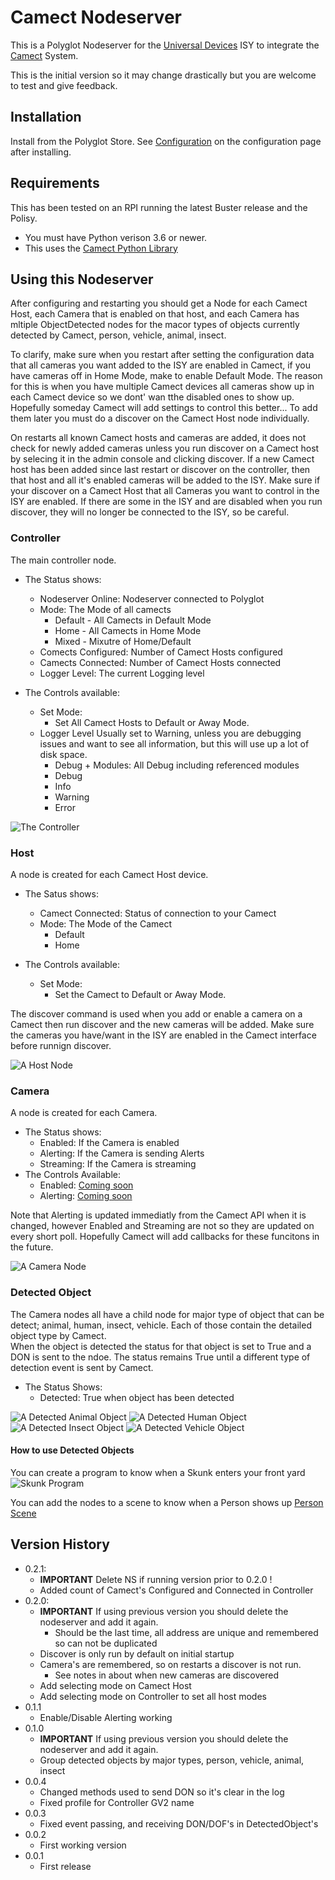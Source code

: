 # Camect Nodeserver

This is a Polyglot Nodeserver for the [Universal Devices](https://www.universal-devices.com/) ISY to integrate the [Camect](http://camect.com) System.

This is the initial version so it may change drastically but you are welcome to test and give feedback.

## Installation

Install from the Polyglot Store.  See [Configuration](POLYGLOT_CONFIG.md) on the configuration page after installing.

## Requirements

This has been tested on an RPI running the latest Buster release and the Polisy.  

- You must have Python verison 3.6 or newer.
- This uses the [Camect Python Library](https://github.com/camect/camect-py)

## Using this Nodeserver

After configuring and restarting you should get a Node for each Camect Host, each Camera that is enabled on that host, and each Camera has mltiple ObjectDetected nodes for the macor types of objects currently detected by Camect, person, vehicle, animal, insect. 

To clarify, make sure when you restart after setting the configuration data that all cameras you want added to the ISY are enabled in Camect, if you have cameras off in Home Mode, make to enable Default Mode.  The reason for this is when you have multiple Camect devices all cameras show up in each Camect device so we dont' wan tthe disabled ones to show up.  Hopefully someday Camect will add settings to control this better...  To add them later you must do a discover on the Camect Host node individually.

On restarts all known Camect hosts and cameras are added, it does not check for newly added cameras unless you run discover on a Camect host by selecing it in the admin console and clicking discover.  If a new Camect host has been added since last restart or discover on the controller, then that host and all it's enabled cameras will be added to the ISY.  Make sure if your discover on a Camect Host that all Cameras you want to control in the ISY are enabled.  If there are some in the ISY and are disabled when you run discover, they will no longer be connected to the ISY, so be careful.

### Controller

The main controller node.

- The Status shows:
  - Nodeserver Online: Nodeserver connected to Polyglot
  - Mode: The Mode of all camects
    - Default - All Camects in Default Mode
    - Home - All Camects in Home Mode
    - Mixed - Mixutre of Home/Default
  - Comects Configured: Number of Camect Hosts configured
  - Camects Connected: Number of Camect Hosts connected
  - Logger Level: The current Logging level

- The Controls available:
  - Set Mode:
    - Set All Camect Hosts to Default or Away Mode.
  - Logger Level
      Usually set to Warning, unless you are debugging issues and want to see all information, but this will use up a lot of disk space.
    - Debug + Modules: All Debug including referenced modules
    - Debug
    - Info
    - Warning
    - Error

![The Controller](pics/Controller.png)

### Host

A node is created for each Camect Host device.

- The Satus shows:
  - Camect Connected: Status of connection to your Camect
  - Mode: The Mode of the Camect
    - Default
    - Home

- The Controls available:
  - Set Mode:
    - Set the Camect to Default or Away Mode.

The discover command is used when you add or enable a camera on a Camect then run discover and the new cameras will be added.  Make sure the cameras you have/want in the ISY are enabled in the Camect interface before runnign discover.

![A Host Node](pics/Host.png)

### Camera

A node is created for each Camera.

- The Status shows:
  - Enabled: If the Camera is enabled
  - Alerting: If the Camera is sending Alerts
  - Streaming: If the Camera is streaming
- The Controls Available:
  - Enabled: [Coming soon](https://github.com/jimboca/udi-poly-Camect/issues/1)
  - Alerting: [Coming soon](https://github.com/jimboca/udi-poly-Camect/issues/2)

Note that Alerting is updated immediatly from the Camect API when it is changed, however Enabled and Streaming are not so they are updated on every short poll.  Hopefully Camect will add callbacks for these funcitons in the future.

![A Camera Node](pics/OutFrontDoor.png)

### Detected Object

The Camera nodes all have a child node for major type of object that can be detect; animal, human, insect, vehicle.  Each of those contain the detailed object type by Camect.  
When the object is detected the status for that object is set to True and a DON is sent to the ndoe.  The status remains True until a different type of detection event is sent by Camect.

- The Status Shows:
  - Detected: True when object has been detected

![A Detected Animal Object](pics/OutFrontDoor_animal.png)
![A Detected Human Object](pics/OutFrontDoor_human.png)
![A Detected Insect Object](pics/OutFrontDoor_insect.png)
![A Detected Vehicle Object](pics/OutFrontDoor_vehicle.png)

#### How to use Detected Objects

You can create a program to know when a Skunk enters your front yard ![Skunk Program](pics/ProgramSkunk.png)

You can add the nodes to a scene to know when a Person shows up [Person Scene](pics/ScenePerson.png)

## Version History

- 0.2.1:
  - __IMPORTANT__ Delete NS if running version prior to 0.2.0 !
  - Added count of Camect's Configured and Connected in Controller
- 0.2.0:
  - __IMPORTANT__ If using previous version you should delete the nodeserver and add it again.
    - Should be the last time, all address are unique and remembered so can not be duplicated
  - Discover is only run by default on initial startup
  - Camera's are remembered, so on restarts a discover is not run.
    - See notes in about when new cameras are discovered
  - Add selecting mode on Camect Host
  - Add selecting mode on Controller to set all host modes
- 0.1.1
  - Enable/Disable Alerting working
- 0.1.0
  - __IMPORTANT__ If using previous version you should delete the nodeserver and add it again.
  - Group detected objects by major types, person, vehicle, animal, insect
- 0.0.4
  - Changed methods used to send DON so it's clear in the log
  - Fixed profile for Controller GV2 name
- 0.0.3
  - Fixed event passing, and receiving DON/DOF's in DetectedObject's
- 0.0.2
  - First working version
- 0.0.1
  - First release
